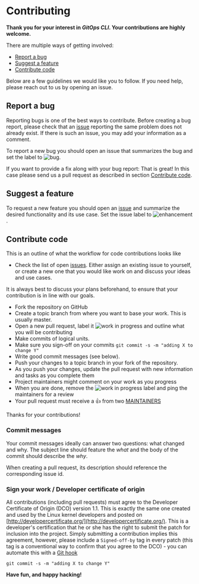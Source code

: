 # Contributing

**Thank you for your interest in _GitOps CLI_. Your contributions are highly welcome.**

There are multiple ways of getting involved:

- [Report a bug](#report-a-bug) 
- [Suggest a feature](#suggest-a-feature) 
- [Contribute code](#contribute-code) 

Below are a few guidelines we would like you to follow.
If you need help, please reach out to us by opening an issue.

## Report a bug 
Reporting bugs is one of the best ways to contribute. Before creating a bug report, please check that an [issue](https://github.com/baloise-incubator/gitopscli/issues) reporting the same problem does not already exist. If there is such an issue, you may add your information as a comment.

To report a new bug you should open an issue that summarizes the bug and set the label to ![bug](https://img.shields.io/badge/-bug-d73a4a).

If you want to provide a fix along with your bug report: That is great! In this case please send us a pull request as described in section [Contribute code](#contribute-code).

## Suggest a feature
To request a new feature you should open an [issue](https://github.com/baloise-incubator/gitopscli/issues/new) and summarize the desired functionality and its use case. Set the issue label to ![enhancement](https://img.shields.io/badge/-enhancement-52d13e).  

## Contribute code
This is an outline of what the workflow for code contributions looks like

- Check the list of open [issues](https://github.com/baloise-incubator/gitopscli/issues). Either assign an existing issue to yourself, or 
create a new one that you would like work on and discuss your ideas and use cases. 

It is always best to discuss your plans beforehand, to ensure that your contribution is in line with our goals.

- Fork the repository on GitHub
- Create a topic branch from where you want to base your work. This is usually master.
- Open a new pull request, label it ![work in progress](https://img.shields.io/badge/-work%20in%20progress-fc9979) and outline what you will be contributing
- Make commits of logical units.
- Make sure you sign-off on your commits `git commit -s -m "adding X to change Y"` 
- Write good commit messages (see below).
- Push your changes to a topic branch in your fork of the repository.
- As you push your changes, update the pull request with new information and tasks as you complete them
- Project maintainers might comment on your work as you progress
- When you are done, remove the ![work in progress](https://img.shields.io/badge/-work%20in%20progress-fc9979) label and ping the maintainers for a review
- Your pull request must receive a :thumbsup: from two [MAINTAINERS](https://github.com/baloise-incubator/gitopscli/blob/master/docs/CODEOWNERS)

Thanks for your contributions!

### Commit messages
Your commit messages ideally can answer two questions: what changed and why. The subject line should feature the *what* and the body of the commit should describe the *why*.  

When creating a pull request, its description should reference the corresponding issue id.

### Sign your work / Developer certificate of origin
All contributions (including pull requests) must agree to the Developer Certificate of Origin (DCO) version 1.1. This is exactly the same one created and used by the Linux kernel developers and posted on [http://developercertificate.org/](http://developercertificate.org/). This is a developer's certification that he or she has the right to submit the patch for inclusion into the project. Simply submitting a contribution implies this agreement, however, please include a `Signed-off-by` tag in every patch (this tag is a conventional way to confirm that you agree to the DCO) - you can automate this with a [Git hook](https://stackoverflow.com/questions/15015894/git-add-signed-off-by-line-using-format-signoff-not-working)

```
git commit -s -m "adding X to change Y"
```

**Have fun, and happy hacking!**
